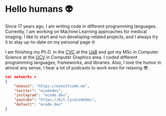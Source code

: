 # Hello humans 👽

Since 17 years ago, I am writing code in different programming languages. Currently, I am working on Machine Learning approaches for medical imaging. I like to start and run developing-related projects, and I always try it to stay up-to-date on my personal page 🤓

I am finishing my Ph.D. in the [CVC](http://www.cvc.uab.es) at the [UaB](cvc.uab.es/) and got my MSc in Computer Science at the [UCV](www.ucv.ve) in Computer Graphics area. I coded different programming languages, frameworks, and libraries. Also, I love the humor in almost any sense, I hear a lot of podcasts to work even for relaxing 😎.

```json
var networks =
{
	"domain": "https://esmittcode.me",
	"twitter": "ecodedev",
	"instagram": "ecode.dev",
	"youtube": "https://bit.ly/ecodedev",
	"default": "ecode.dev"
}
```